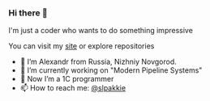 ### Hi there 👋

I'm just a coder who wants to do something impressive

You can visit my [site](https://akkie.ru) or explore repositories

- 👋 I’m Alexandr from Russia, Nizhniy Novgorod.
- 🔭 I’m currently working on "Modern Pipeline Systems"
- 🌱 Now I’m a 1С programmer
- 📫 How to reach me: [@slpakkie](https://t.me/slpAkkie)
